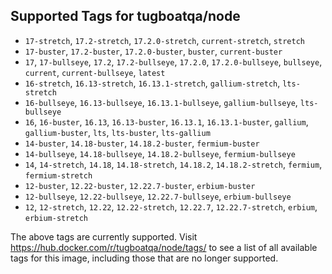 ## Supported Tags for tugboatqa/node

* `17-stretch`, `17.2-stretch`, `17.2.0-stretch`, `current-stretch`, `stretch`
* `17-buster`, `17.2-buster`, `17.2.0-buster`, `buster`, `current-buster`
* `17`, `17-bullseye`, `17.2`, `17.2-bullseye`, `17.2.0`, `17.2.0-bullseye`, `bullseye`, `current`, `current-bullseye`, `latest`
* `16-stretch`, `16.13-stretch`, `16.13.1-stretch`, `gallium-stretch`, `lts-stretch`
* `16-bullseye`, `16.13-bullseye`, `16.13.1-bullseye`, `gallium-bullseye`, `lts-bullseye`
* `16`, `16-buster`, `16.13`, `16.13-buster`, `16.13.1`, `16.13.1-buster`, `gallium`, `gallium-buster`, `lts`, `lts-buster`, `lts-gallium`
* `14-buster`, `14.18-buster`, `14.18.2-buster`, `fermium-buster`
* `14-bullseye`, `14.18-bullseye`, `14.18.2-bullseye`, `fermium-bullseye`
* `14`, `14-stretch`, `14.18`, `14.18-stretch`, `14.18.2`, `14.18.2-stretch`, `fermium`, `fermium-stretch`
* `12-buster`, `12.22-buster`, `12.22.7-buster`, `erbium-buster`
* `12-bullseye`, `12.22-bullseye`, `12.22.7-bullseye`, `erbium-bullseye`
* `12`, `12-stretch`, `12.22`, `12.22-stretch`, `12.22.7`, `12.22.7-stretch`, `erbium`, `erbium-stretch`

The above tags are currently supported. Visit https://hub.docker.com/r/tugboatqa/node/tags/ to see a list of all available tags for this image, including those that are no longer supported.
